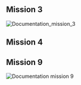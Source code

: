 ## Mission 3
![Documentation_mission_3](https://github.com/KSHS-Robotics-Club/FLL-2023-Docs/assets/125808267/b5ef51ef-97e2-4432-a9d5-099345251b63)
## Mission 4

## Mission 9
![Documentation mission 9](https://github.com/KSHS-Robotics-Club/FLL-2023-Docs/assets/125808267/d89315b1-984c-4b54-8853-7f77fb5e2f2e)

